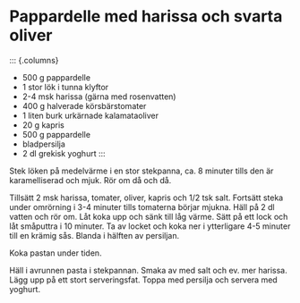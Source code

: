 # Pappardelle med harissa och svarta oliver

::: {.columns}

- 500 g pappardelle
-   1 stor lök i tunna klyftor
-   2-4 msk harissa (gärna med rosenvatten)
-   400 g halverade körsbärstomater
-   1 liten burk urkärnade kalamataoliver
-   20 g kapris
-   500 g pappardelle
-   bladpersilja
-   2 dl grekisk yoghurt
:::

Stek löken på medelvärme i en stor stekpanna, ca. 8 minuter tills den är
karamelliserad och mjuk. Rör om då och då.

Tillsätt 2 msk harissa, tomater, oliver, kapris och 1/2 tsk salt.
Fortsätt steka under omrörning i 3-4 minuter tills tomaterna börjar
mjukna. Häll på 2 dl vatten och rör om. Låt koka upp och sänk till låg
värme. Sätt på ett lock och låt småputtra i 10 minuter. Ta av locket och
koka ner i ytterligare 4-5 minuter till en krämig sås. Blanda i hälften
av persiljan.

Koka pastan under tiden.

Häll i avrunnen pasta i stekpannan. Smaka av med salt och ev. mer
harissa. Lägg upp på ett stort serveringsfat. Toppa med persilja och
servera med yoghurt.
